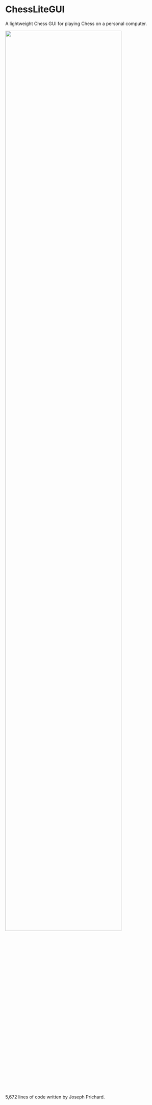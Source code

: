# ChessLiteGUI
 A lightweight Chess GUI for playing Chess on a personal computer.
 
 <img src="https://github.com/JosephPrichard/ChessLiteGUI/blob/master/docments/chesslite1.png?raw=true" width="85%" height="85%">

 5,672 lines of code written by Joseph Prichard.
